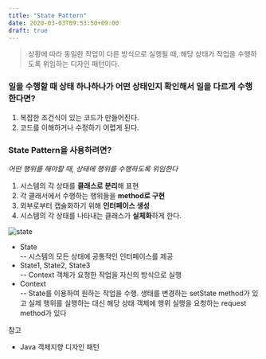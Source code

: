 ```yaml
---
title: "State Pattern"
date: 2020-03-03T09:53:50+09:00
draft: true
---
```

> 상황에 따라 동일한 작업이 다른 방식으로 실행될 때, 해당 상태가 작업을 수행하도록 위임하는 디자인 패턴이다.  

### 일을 수행할 때 상태 하나하나가 어떤 상태인지 확인해서 일을 다르게 수행한다면?  
1. 복잡한 조건식이 있는 코드가 만들어진다.  
2. 코드를 이해하거나 수정하기 어렵게 된다.  

### State Pattern을 사용하려면?  
*어떤 행위를 해야할 때, 상태에 행위를 수행하도록 위임한다*   
1. 시스템의 각 상태를 **클래스로 분리**해 표현
2. 각 클래서에서 수행하는 행위들을 **method로 구현**
3. 외부로부터 캡슐화하기 위해 **인터페이스 생성**
4. 시스템의 각 상태를 나타내는 클래스가 **실체화**하게 한다.

![state](/img/state.svg)

* State  
-- 시스템의 모든 상태에 공통적인 인터페이스를 제공
* State1, State2, State3   
-- Context 객체가 요청한 작업을 자신의 방식으로 실행
* Context  
-- State를 이용하여 원하는 작업을 수행. 생태를 변경하는 setState method가 있고 실제 행위를 실행하는 대신 해당 상태 객체에 행위 실행을 요청하는 request method가 있다


참고

- Java 객체지향 디자인 패턴
